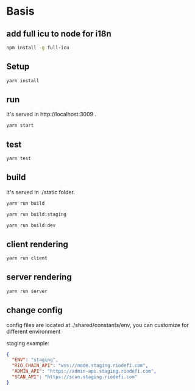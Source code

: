 # Basis

## add full icu to node for i18n
```sh
npm install -g full-icu
```

## Setup
```sh
yarn install
```

## run
It's served in http://localhost:3009 .
```sh
yarn start
```

## test
```sh
yarn test
```

## build
It's served in ./static folder.
```sh
yarn run build
```
```sh
yarn run build:staging
```
```sh
yarn run build:dev
```

## client rendering
```sh
yarn run client
```

## server rendering
```sh
yarn run server
```

## change config
config files are located at ./shared/constants/env, you can customize for different environment

staging example:

```json
{
  "ENV": "staging",
  "RIO_CHAIN_API": "wss://node.staging.riodefi.com",
  "ADMIN_API": "https://admin-api.staging.riodefi.com",
  "SCAN_API": "https://scan.staging.riodefi.com"
}
```

